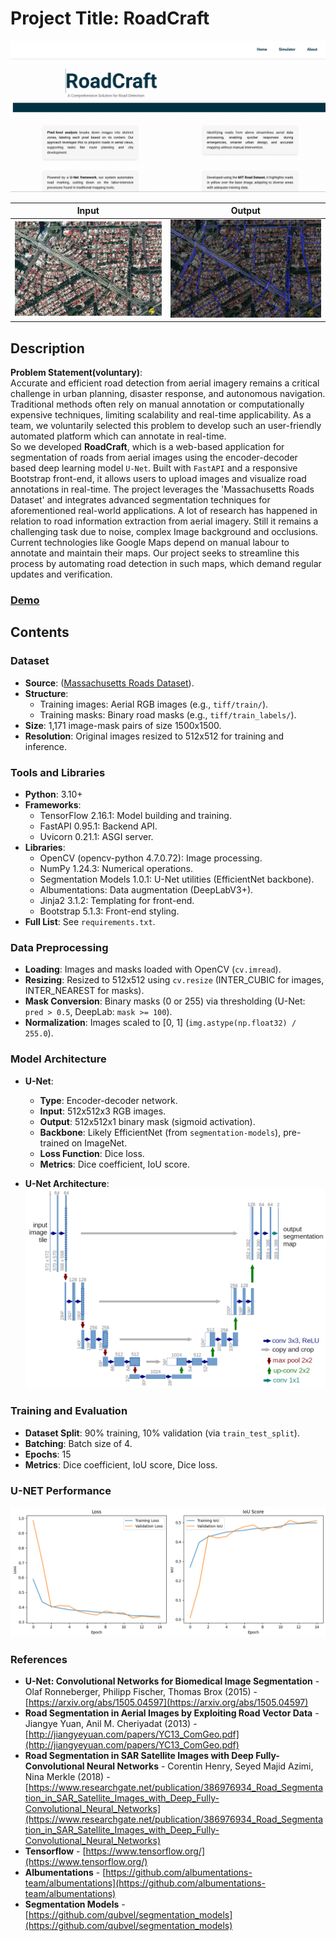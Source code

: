 # Project Title: RoadCraft
![Front-End Screenshot](static/Images/frontendss.png)  

Input                      |  Output
:-------------------------:|:-------------------------:
![](static/Images/input.png)    |  ![](static/Images/output.png) 


## Description
**Problem Statement(voluntary)**:  <br>
Accurate and efficient road detection from aerial imagery remains a critical challenge in urban planning, disaster response, and autonomous navigation. Traditional methods often rely on manual annotation or computationally expensive techniques, limiting scalability and real-time applicability. As a team, we voluntarily selected this problem to develop such an user-friendly automated platform which can annotate in real-time.  <br>
So we developed **RoadCraft**,  which is a web-based application for segmentation of roads from aerial images using the encoder-decoder based deep learning model `U-Net`. Built with `FastAPI` and a responsive Bootstrap front-end, it allows users to upload images and visualize road annotations in real-time. The project leverages the 'Massachusetts Roads Dataset' and integrates advanced segmentation techniques for aforementioned real-world applications. A lot of research has happened in relation to road information extraction from aerial imagery. Still it remains a challenging task due to noise, complex Image background and occlusions.
<br>
Current technologies like Google Maps depend on manual labour to annotate and maintain their maps. Our project seeks to streamline this process by automating road detection in such maps, which demand regular updates and verification.

### [Demo](static/demo2.gif)

## Contents

### Dataset
- **Source**: ([Massachusetts Roads Dataset](https://www.kaggle.com/datasets/insaff/massachusetts-roads-dataset)).
- **Structure**: 
  - Training images: Aerial RGB images (e.g., `tiff/train/`).
  - Training masks: Binary road masks (e.g., `tiff/train_labels/`).
- **Size**: 1,171 image-mask pairs of size 1500x1500.
- **Resolution**: Original images resized to 512x512 for training and inference.

### Tools and Libraries
- **Python**: 3.10+
- **Frameworks**:
  - TensorFlow 2.16.1: Model building and training.
  - FastAPI 0.95.1: Backend API.
  - Uvicorn 0.21.1: ASGI server.
- **Libraries**:
  - OpenCV (opencv-python 4.7.0.72): Image processing.
  - NumPy 1.24.3: Numerical operations.
  - Segmentation Models 1.0.1: U-Net utilities (EfficientNet backbone).
  - Albumentations: Data augmentation (DeepLabV3+).
  - Jinja2 3.1.2: Templating for front-end.
  - Bootstrap 5.1.3: Front-end styling.
- **Full List**: See `requirements.txt`.

### Data Preprocessing
  - **Loading**: Images and masks loaded with OpenCV (`cv.imread`).
  - **Resizing**: Resized to 512x512 using `cv.resize` (INTER_CUBIC for images, INTER_NEAREST for masks).
  - **Mask Conversion**: Binary masks (0 or 255) via thresholding (U-Net: `pred > 0.5`, DeepLab: `mask >= 100`).
  - **Normalization**: Images scaled to [0, 1] (`img.astype(np.float32) / 255.0`).


### Model Architecture
- **U-Net**:
  - **Type**: Encoder-decoder network.
  - **Input**: 512x512x3 RGB images.
  - **Output**: 512x512x1 binary mask (sigmoid activation).
  - **Backbone**: Likely EfficientNet (from `segmentation-models`), pre-trained on ImageNet.
  - **Loss Function**: Dice loss.
  - **Metrics**: Dice coefficient, IoU score.
 
- **U-Net Architecture**:
![Loss-plot](static/Images/u-net-architecture.png)  

### Training and Evaluation
- **Dataset Split**: 90% training, 10% validation (via `train_test_split`).
- **Batching**: Batch size of 4.
- **Epochs**: 15
- **Metrics**: Dice coefficient, IoU score, Dice loss.

### U-NET Performance                     
  ![Loss-plot](static/Images/UNET_loss.png)
  
### References
* **U-Net: Convolutional Networks for Biomedical Image Segmentation** - Olaf Ronneberger, Philipp Fischer, Thomas Brox (2015) - [https://arxiv.org/abs/1505.04597](https://arxiv.org/abs/1505.04597)
* **Road Segmentation in Aerial Images by Exploiting Road Vector Data** - Jiangye Yuan, Anil M. Cheriyadat (2013) - [http://jiangyeyuan.com/papers/YC13_ComGeo.pdf](http://jiangyeyuan.com/papers/YC13_ComGeo.pdf)
* **Road Segmentation in SAR Satellite Images with Deep Fully-Convolutional Neural Networks** - Corentin Henry, Seyed Majid Azimi, Nina Merkle (2018) - [https://www.researchgate.net/publication/386976934_Road_Segmentation_in_SAR_Satellite_Images_with_Deep_Fully-Convolutional_Neural_Networks](https://www.researchgate.net/publication/386976934_Road_Segmentation_in_SAR_Satellite_Images_with_Deep_Fully-Convolutional_Neural_Networks)
* **Tensorflow** - [https://www.tensorflow.org/](https://www.tensorflow.org/)
* **Albumentations** - [https://github.com/albumentations-team/albumentations](https://github.com/albumentations-team/albumentations)
* **Segmentation Models** - [https://github.com/qubvel/segmentation_models](https://github.com/qubvel/segmentation_models)
